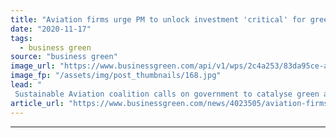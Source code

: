 ```yaml
---
title: "Aviation firms urge PM to unlock investment 'critical' for greener flight"
date: "2020-11-17"
tags: 
  - business green
source: "business green"
image_url: "https://www.businessgreen.com/api/v1/wps/2c4a253/83da95ce-a849-4b59-8e93-15dafbbe9bdd/4/heathrow-175811081243986-185x114.jpg"
image_fp: "/assets/img/post_thumbnails/168.jpg"
lead: "
 Sustainable Aviation coalition calls on government to catalyse green aviation fuel development, hydrogen and electric technology innovation, and airspace modernisation ahead of publication of 10 point green action plan ..."
article_url: "https://www.businessgreen.com/news/4023505/aviation-firms-urge-pm-unlock-investment-critical-greener-flight"
---
```


---
